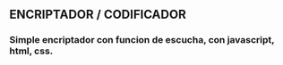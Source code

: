 ## ENCRIPTADOR / CODIFICADOR
### Simple encriptador con funcion de escucha, con javascript, html, css.